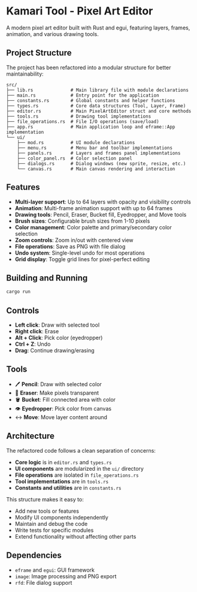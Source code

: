 # Kamari Tool - Pixel Art Editor

A modern pixel art editor built with Rust and egui, featuring layers, frames, animation, and various drawing tools.

## Project Structure

The project has been refactored into a modular structure for better maintainability:

```
src/
├── lib.rs              # Main library file with module declarations
├── main.rs             # Entry point for the application
├── constants.rs        # Global constants and helper functions
├── types.rs            # Core data structures (Tool, Layer, Frame)
├── editor.rs           # Main PixelArtEditor struct and core methods
├── tools.rs            # Drawing tool implementations
├── file_operations.rs  # File I/O operations (save/load)
├── app.rs              # Main application loop and eframe::App implementation
└── ui/
    ├── mod.rs          # UI module declarations
    ├── menu.rs         # Menu bar and toolbar implementations
    ├── panels.rs       # Layers and frames panel implementations
    ├── color_panel.rs  # Color selection panel
    ├── dialogs.rs      # Dialog windows (new sprite, resize, etc.)
    └── canvas.rs       # Main canvas rendering and interaction
```

## Features

- **Multi-layer support**: Up to 64 layers with opacity and visibility controls
- **Animation**: Multi-frame animation support with up to 64 frames
- **Drawing tools**: Pencil, Eraser, Bucket fill, Eyedropper, and Move tools
- **Brush sizes**: Configurable brush sizes from 1-10 pixels
- **Color management**: Color palette and primary/secondary color selection
- **Zoom controls**: Zoom in/out with centered view
- **File operations**: Save as PNG with file dialog
- **Undo system**: Single-level undo for most operations
- **Grid display**: Toggle grid lines for pixel-perfect editing

## Building and Running

```bash
cargo run
```

## Controls

- **Left click**: Draw with selected tool
- **Right click**: Erase
- **Alt + Click**: Pick color (eyedropper)
- **Ctrl + Z**: Undo
- **Drag**: Continue drawing/erasing

## Tools

- 🖊 **Pencil**: Draw with selected color
- 🧽 **Eraser**: Make pixels transparent
- 🪣 **Bucket**: Fill connected area with color
- 👁 **Eyedropper**: Pick color from canvas
- ↔ **Move**: Move layer content around

## Architecture

The refactored code follows a clean separation of concerns:

- **Core logic** is in `editor.rs` and `types.rs`
- **UI components** are modularized in the `ui/` directory
- **File operations** are isolated in `file_operations.rs`
- **Tool implementations** are in `tools.rs`
- **Constants and utilities** are in `constants.rs`

This structure makes it easy to:
- Add new tools or features
- Modify UI components independently
- Maintain and debug the code
- Write tests for specific modules
- Extend functionality without affecting other parts

## Dependencies

- `eframe` and `egui`: GUI framework
- `image`: Image processing and PNG export
- `rfd`: File dialog support
